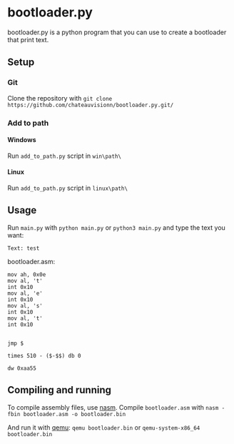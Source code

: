 # bootloader.py
bootloader.py is a python program that you can use to create a bootloader that print text.
## Setup
### Git
Clone the repository with 
```git clone https://github.com/chateauvisionn/bootloader.py.git/```

### Add to path
#### Windows
Run `add_to_path.py` script in `win\path\`
#### Linux
Run `add_to_path.py` script in `linux\path\`

## Usage
Run `main.py` with `python main.py` or `python3 main.py` and type the text you want:

```Text: test```

bootloader.asm:
```
mov ah, 0x0e
mov al, 't'
int 0x10
mov al, 'e'
int 0x10
mov al, 's'
int 0x10
mov al, 't'
int 0x10

        
jmp $

times 510 - ($-$$) db 0

dw 0xaa55
```


## Compiling and running
To compile assembly files, use [nasm](https://www.nasm.us/).
Compile `bootloader.asm` with `nasm -fbin bootloader.asm -o bootloader.bin`

And run it with [qemu](https://www.qemu.org/):
`qemu bootloader.bin` or `qemu-system-x86_64 bootloader.bin`